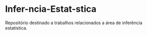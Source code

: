 # Infer-ncia-Estat-stica
Repositório destinado a trabalhos relacionados a área de inferência estatística.
